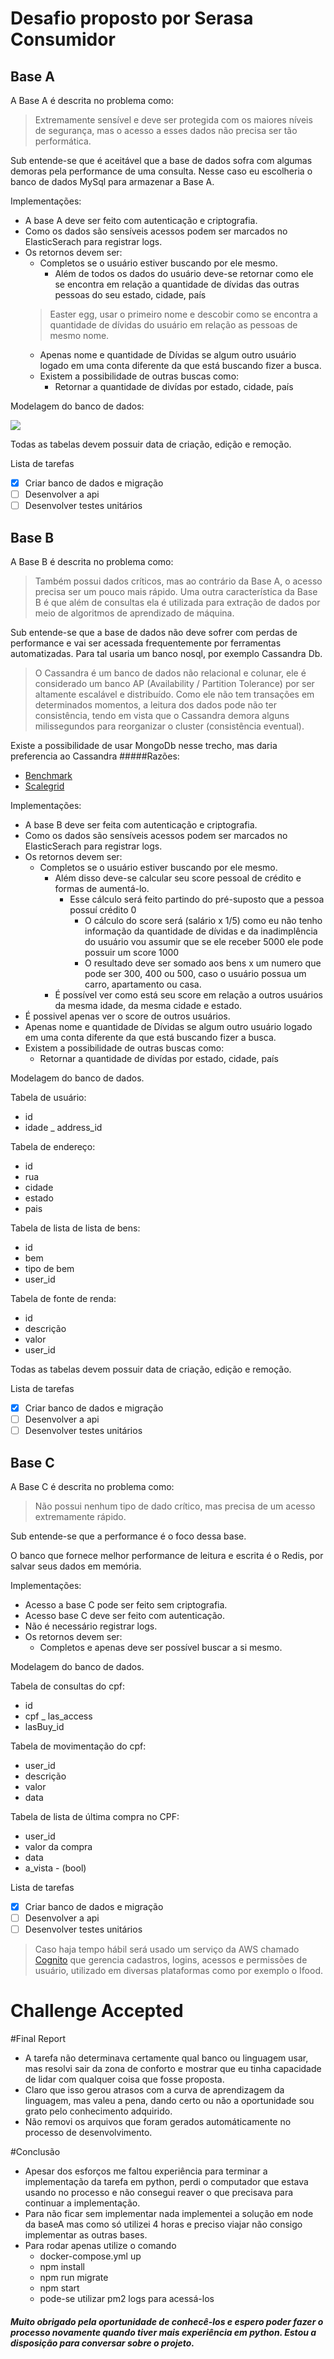 # Desafio proposto por Serasa Consumidor

## Base A
A Base A é descrita no problema como:
> Extremamente sensível e deve ser protegida com os maiores níveis de segurança, mas o acesso a esses dados não precisa ser tão performática.

Sub entende-se que é aceitável que a base de dados sofra com algumas demoras pela performance de uma consulta. Nesse caso eu escolheria o banco de dados MySql para armazenar a Base A.

Implementações:
- A  base A deve ser feito com autenticação e criptografia.
- Como os dados são sensíveis acessos podem ser marcados no ElasticSerach para registrar logs.
- Os retornos devem ser:
  - Completos se o usuário estiver buscando por ele mesmo.
    - Além de todos os dados do usuário deve-se retornar como ele se encontra em relação a quantidade de dívidas das outras pessoas do seu estado, cidade, país
  > Easter egg, usar o primeiro nome e descobir como se encontra a quantidade de dívidas do usuário em relação as pessoas de mesmo nome.
  - Apenas nome e quantidade de Dívidas se algum outro usuário logado em uma conta diferente da que está buscando fizer a busca.
  - Existem a possibilidade de outras buscas como: 
    - Retornar a quantidade de divídas por estado, cidade, país

Modelagem do banco de dados:

![](https://i.imgur.com/mJ7Z8W2.jpg)
  
Todas as tabelas devem possuir data de criação, edição e remoção.

Lista de tarefas
- [x] Criar banco de dados e migração
- [ ] Desenvolver a api
- [ ] Desenvolver testes unitários

## Base B
A Base B é descrita no problema como:
> Também possui dados críticos, mas ao contrário da Base A, o acesso precisa ser um pouco mais rápido. Uma outra característica da Base B é que além de consultas ela é utilizada para extração de dados por meio de algoritmos de aprendizado de máquina.

Sub entende-se que a base de dados não deve sofrer com perdas de performance e vai ser acessada frequentemente por ferramentas automatizadas. Para tal usaria um banco nosql, por exemplo Cassandra Db.

> O Cassandra é um banco de dados não relacional e colunar, ele é considerado um banco AP (Availability / Partition Tolerance) por ser altamente escalável e distribuído. Como ele não tem transações em determinados momentos, a leitura dos dados pode não ter consistência, tendo em vista que o Cassandra demora alguns milissegundos para reorganizar o cluster (consistência eventual).

Existe a possibilidade de usar MongoDb nesse trecho, mas daria preferencia ao Cassandra
#####Razões:
- [Benchmark](https://www.datastax.com/nosql-databases/benchmarks-cassandra-vs-mongodb-vs-hbase)
- [Scalegrid](https://scalegrid.io/blog/cassandra-vs-mongodb/)

Implementações:
- A base B deve ser feita com autenticação e criptografia.
- Como os dados são sensíveis acessos podem ser marcados no ElasticSerach para registrar logs.
- Os retornos devem ser:
  - Completos se o usuário estiver buscando por ele mesmo.
    - Além disso deve-se calcular seu score pessoal de crédito e formas de aumentá-lo.
      - Esse cálculo será feito partindo do pré-suposto que a pessoa possuí crédito 0
        - O cálculo do score será (salário x 1/5) como eu não tenho informação da quantidade de dívidas e da inadimplência do usuário vou assumir que se ele receber 5000 ele pode possuir um score 1000
        - O resultado deve ser somado aos bens x um numero que pode ser 300, 400 ou 500, caso o usuário possua um  carro, apartamento ou casa.
    - É possível ver como está seu score em relação a outros usuários da mesma idade, da mesma cidade e estado.
 - É possivel apenas ver o score de outros usuários.
  - Apenas nome e quantidade de Dívidas se algum outro usuário logado em uma conta diferente da que está buscando fizer a busca.
  - Existem a possibilidade de outras buscas como: 
    - Retornar a quantidade de divídas por estado, cidade, país

Modelagem do banco de dados.

Tabela de usuário:
  - id
  - idade
  _ address_id

Tabela de endereço:
  - id
  - rua
  - cidade
  - estado
  - pais

Tabela de lista de lista de bens:
  - id
  - bem
  - tipo de bem
  - user_id

Tabela de fonte de renda:
  - id
  - descrição
  - valor
  - user_id

Todas as tabelas devem possuir data de criação, edição e remoção.

Lista de tarefas
- [x] Criar banco de dados e migração
- [ ] Desenvolver a api
- [ ] Desenvolver testes unitários

## Base C
A Base C é descrita no problema como:
> Não possui nenhum tipo de dado crítico, mas precisa de um acesso extremamente rápido.

Sub entende-se que a performance é o foco dessa base.

O banco que fornece melhor performance de leitura e escrita é o Redis, por salvar seus dados em memória.

Implementações:
- Acesso a base C pode ser feito sem criptografia.
- Acesso base C deve ser feito com autenticação.
- Não é necessário registrar logs.
- Os retornos devem ser:
  - Completos e apenas deve ser possível buscar a si mesmo.
  
Modelagem do banco de dados.

Tabela de consultas do cpf:
  - id
  - cpf
  _ las_access
  - lasBuy_id

Tabela de movimentação do cpf:
  - user_id
  - descrição
  - valor
  - data

Tabela de lista de última compra no CPF:
  - user_id
  - valor da compra
  - data
  - a_vista - (bool)

Lista de tarefas
- [x] Criar banco de dados e migração
- [ ] Desenvolver a api
- [ ] Desenvolver testes unitários

> Caso haja tempo hábil será usado um serviço da AWS chamado [Cognito](https://aws.amazon.com/pt/cognito/) que gerencia cadastros, logins, acessos e permissões de usuário, utilizado em diversas plataformas como por exemplo o Ifood.

# Challenge Accepted


#Final Report

- A tarefa não determinava certamente qual banco ou linguagem usar, mas resolvi sair da zona de conforto e mostrar que eu tinha capacidade de lidar com qualquer coisa que fosse proposta.
- Claro que isso gerou atrasos com a curva de aprendizagem da linguagem, mas valeu a pena, dando certo ou não a oportunidade sou grato pelo conhecimento adquirido.
- Não removi os arquivos que foram gerados automáticamente no processo de desenvolvimento. 

#Conclusão

- Apesar dos esforços me faltou experiência para terminar a implementação da tarefa em python, perdi o computador que estava usando no processo e não consegui reaver o que precisava para continuar a implementação. 
- Para não ficar sem implementar nada implementei a solução em node da baseA mas como só utilizei 4 horas e preciso viajar não consigo implementar as outras bases.
- Para rodar apenas utilize o comando 
  - docker-compose.yml up
  - npm install
  - npm run migrate
  - npm start
  - pode-se utilizar pm2 logs para acessá-los

##### Muito obrigado pela oportunidade de conhecê-los e espero poder fazer o processo novamente quando tiver mais experiência em python. Estou a disposição para conversar sobre o projeto.
